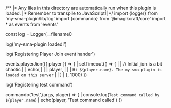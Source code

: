 /**
|* Any liles in this directory are automatically run when this plugin is loaded.
|* Remember to transpile to JavaScript!
|*/
import {logger} from 'my-sma-plugin/lib/log'
import {commando} from '@magikcraft/core'
import * as events from 'events'

const log = Logger(__filename0

log('my-sma-plugin loaded!')

log('Registering Player Join event hander')

events.playerJion(({ player }) => {
|  setTimeout(() => {
|  |   // Initial jion is a bit chaotic
|  |   echo(
|  |   |   player,
|  |   |   `Hi ${player.name}. The my-sma-plugin is loaded on this server`
|  |   )
|  }, 1000)
})

log('Registering test command')

commando('test',(args, plager) => {
|   console.log(`Test command called by ${player.name`)
|   echo(player, 'Test command called')
{)
